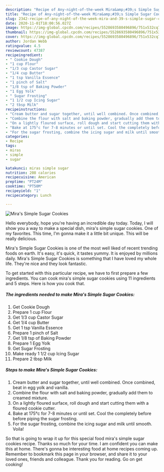 ```yaml
---
description: "Recipe of Any-night-of-the-week Mira&amp;#39;s Simple Sugar Cookies"
title: "Recipe of Any-night-of-the-week Mira&amp;#39;s Simple Sugar Cookies"
slug: 2342-recipe-of-any-night-of-the-week-mira-and-39-s-simple-sugar-cookies
date: 2020-11-01T18:00:56.027Z
image: https://img-global.cpcdn.com/recipes/5528693580496896/751x532cq70/miras-simple-sugar-cookies-recipe-main-photo.jpg
thumbnail: https://img-global.cpcdn.com/recipes/5528693580496896/751x532cq70/miras-simple-sugar-cookies-recipe-main-photo.jpg
cover: https://img-global.cpcdn.com/recipes/5528693580496896/751x532cq70/miras-simple-sugar-cookies-recipe-main-photo.jpg
author: Jordan Webb
ratingvalue: 4.5
reviewcount: 47387
recipeingredient:
- " Cookie Dough"
- "1 cup Flour"
- "1/3 cup Castor Sugar"
- "1/4 cup Butter"
- "1 tsp Vanilla Essence"
- "1 pinch of Salt"
- "1/8 tsp of Baking Powder"
- "1 Egg Yolk"
- " Sugar Frosting"
- "1 1/2 cup Icing Sugar"
- "2 tbsp Milk"
recipeinstructions:
- "Cream butter and sugar together, until well combined. Once combined, beat in egg yolk and vanilla."
- "Combine the flour with salt and baking powder, gradually add them to creamed mixture."
- "On a lightly floured surface, roll dough and start cutting them with a floured cookie cutter."
- "Bake at 175°c for 7-8 minutes or until set. Cool the completely before before piping the sugar frosting."
- "For the sugar frosting, combine the icing sugar and milk until smooth. Voila!"
categories:
- Recipe
tags:
- miras
- simple
- sugar

katakunci: miras simple sugar 
nutrition: 208 calories
recipecuisine: American
preptime: "PT24M"
cooktime: "PT50M"
recipeyield: "1"
recipecategory: Lunch

---
```



![Mira&#39;s Simple Sugar Cookies](https://img-global.cpcdn.com/recipes/5528693580496896/751x532cq70/miras-simple-sugar-cookies-recipe-main-photo.jpg)

Hello everybody, hope you're having an incredible day today. Today, I will show you a way to make a special dish, mira&#39;s simple sugar cookies. One of my favorites. This time, I'm gonna make it a little bit unique. This will be really delicious.



Mira&#39;s Simple Sugar Cookies is one of the most well liked of recent trending foods on earth. It's easy, it's quick, it tastes yummy. It is enjoyed by millions daily. Mira&#39;s Simple Sugar Cookies is something that I have loved my whole life. They're nice and they look fantastic.


To get started with this particular recipe, we have to first prepare a few ingredients. You can cook mira&#39;s simple sugar cookies using 11 ingredients and 5 steps. Here is how you cook that.

<!--inarticleads1-->

##### The ingredients needed to make Mira&#39;s Simple Sugar Cookies:

1. Get  Cookie Dough
1. Prepare 1 cup Flour
1. Get 1/3 cup Castor Sugar
1. Get 1/4 cup Butter
1. Get 1 tsp Vanilla Essence
1. Prepare 1 pinch of Salt
1. Get 1/8 tsp of Baking Powder
1. Prepare 1 Egg Yolk
1. Get  Sugar Frosting
1. Make ready 1 1/2 cup Icing Sugar
1. Prepare 2 tbsp Milk




<!--inarticleads2-->

##### Steps to make Mira&#39;s Simple Sugar Cookies:

1. Cream butter and sugar together, until well combined. Once combined, beat in egg yolk and vanilla.
1. Combine the flour with salt and baking powder, gradually add them to creamed mixture.
1. On a lightly floured surface, roll dough and start cutting them with a floured cookie cutter.
1. Bake at 175°c for 7-8 minutes or until set. Cool the completely before before piping the sugar frosting.
1. For the sugar frosting, combine the icing sugar and milk until smooth. Voila!




So that is going to wrap it up for this special food mira&#39;s simple sugar cookies recipe. Thanks so much for your time. I am confident you can make this at home. There's gonna be interesting food at home recipes coming up. Remember to bookmark this page in your browser, and share it to your loved ones, friends and colleague. Thank you for reading. Go on get cooking!
